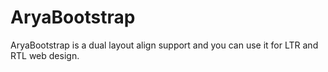 # AryaBootstrap
AryaBootstrap is a dual layout align support and you can use it for LTR and RTL web design.
